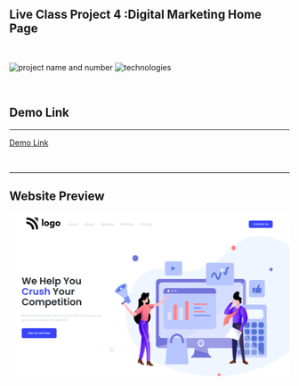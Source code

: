 ## Live Class Project 4 :Digital Marketing Home Page

</br>

![project name and number](https://img.shields.io/badge/Live%20Class%20Project%20No.4-Digital%20Marketing%20Home%20Page-green) ![technologies](https://img.shields.io/badge/Technologies-HTML%2FCSS-yellow)

</br>

## Demo Link

<hr>

[Demo Link](https://live-class-project-four.netlify.app/)

</br>
<hr>

## Website Preview

![preview](./assets/live-class-project-4-digital-marketing-home-page.png)
